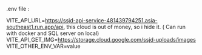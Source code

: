 .env file : 

VITE_API_URL=https://ssjd-api-service-481439794251.asia-southeast1.run.app/api, this cloud is out of money, so i hide it. ( Can run with docker and SQL server on local)
VITE_API_GET_IMG=https://storage.cloud.google.com/ssjd-uploads/images
VITE_OTHER_ENV_VAR=value
